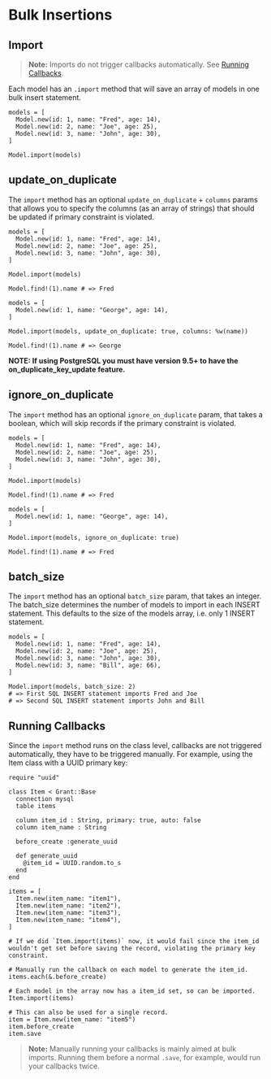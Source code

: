 # Bulk Insertions

## Import

> **Note:** Imports do not trigger callbacks automatically. See [Running Callbacks](#running-callbacks).

Each model has an `.import` method that will save an array of models in one bulk insert statement.

```Crystal
models = [
  Model.new(id: 1, name: "Fred", age: 14),
  Model.new(id: 2, name: "Joe", age: 25),
  Model.new(id: 3, name: "John", age: 30),
]

Model.import(models)
```

## update_on_duplicate

The `import` method has an optional `update_on_duplicate` + `columns` params that allows you to specify the columns (as an array of strings) that should be updated if primary constraint is violated.

```Crystal
models = [
  Model.new(id: 1, name: "Fred", age: 14),
  Model.new(id: 2, name: "Joe", age: 25),
  Model.new(id: 3, name: "John", age: 30),
]

Model.import(models)

Model.find!(1).name # => Fred

models = [
  Model.new(id: 1, name: "George", age: 14),
]

Model.import(models, update_on_duplicate: true, columns: %w(name))

Model.find!(1).name # => George
```

**NOTE: If using PostgreSQL you must have version 9.5+ to have the on_duplicate_key_update feature.**

## ignore_on_duplicate

The `import` method has an optional `ignore_on_duplicate` param, that takes a boolean, which will skip records if the primary constraint is violated.

```Crystal
models = [
  Model.new(id: 1, name: "Fred", age: 14),
  Model.new(id: 2, name: "Joe", age: 25),
  Model.new(id: 3, name: "John", age: 30),
]

Model.import(models)

Model.find!(1).name # => Fred

models = [
  Model.new(id: 1, name: "George", age: 14),
]

Model.import(models, ignore_on_duplicate: true)

Model.find!(1).name # => Fred
```

## batch_size

The `import` method has an optional `batch_size` param, that takes an integer. The batch_size determines the number of models to import in each INSERT statement. This defaults to the size of the models array, i.e. only 1 INSERT statement.

```Crystal
models = [
  Model.new(id: 1, name: "Fred", age: 14),
  Model.new(id: 2, name: "Joe", age: 25),
  Model.new(id: 3, name: "John", age: 30),
  Model.new(id: 3, name: "Bill", age: 66),
]

Model.import(models, batch_size: 2)
# => First SQL INSERT statement imports Fred and Joe
# => Second SQL INSERT statement imports John and Bill
```

## Running Callbacks

Since the `import` method runs on the class level, callbacks are not triggered automatically, they have to be triggered manually. For example, using the Item class with a UUID primary key:

```Crystal
require "uuid"

class Item < Grant::Base
  connection mysql
  table items

  column item_id : String, primary: true, auto: false
  column item_name : String

  before_create :generate_uuid

  def generate_uuid
    @item_id = UUID.random.to_s
  end
end
```

```Crystal
items = [
  Item.new(item_name: "item1"),
  Item.new(item_name: "item2"),
  Item.new(item_name: "item3"),
  Item.new(item_name: "item4"),
]

# If we did `Item.import(items)` now, it would fail since the item_id wouldn't get set before saving the record, violating the primary key constraint.

# Manually run the callback on each model to generate the item_id.
items.each(&.before_create)

# Each model in the array now has a item_id set, so can be imported.
Item.import(items)

# This can also be used for a single record.
item = Item.new(item_name: "item5")
item.before_create
item.save
```

> **Note:** Manually running your callbacks is mainly aimed at bulk imports. Running them before a normal `.save`, for example, would run your callbacks twice.
